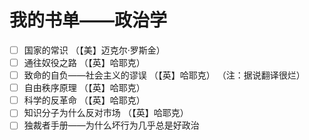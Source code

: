 # 我的书单——政治学

- [ ] 国家的常识 （【美】迈克尔·罗斯金）
- [ ] 通往奴役之路 （【英】哈耶克）
- [ ] 致命的自负——社会主义的谬误 （【英】哈耶克） （注：据说翻译很烂）
- [ ] 自由秩序原理 （【英】哈耶克）
- [ ] 科学的反革命 （【英】哈耶克）
- [ ] 知识分子为什么反对市场 （【英】哈耶克）
- [ ] 独裁者手册——为什么坏行为几乎总是好政治
